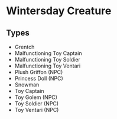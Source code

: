 # Wintersday Creature
## Types
* Grentch
* Malfunctioning Toy Captain
* Malfunctioning Toy Soldier
* Malfunctioning Toy Ventari
* Plush Griffon (NPC)
* Princess Doll (NPC)
* Snowman
* Toy Captain
* Toy Golem (NPC)
* Toy Soldier (NPC)
* Toy Ventari (NPC)
